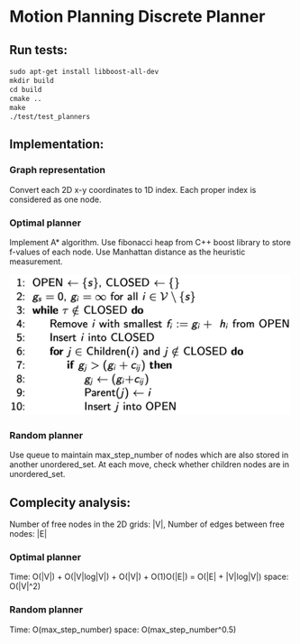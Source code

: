 # Motion Planning Discrete Planner

## Run tests:
```
sudo apt-get install libboost-all-dev
mkdir build
cd build
cmake .. 
make
./test/test_planners
```
  
## Implementation:
### Graph representation
Convert each 2D x-y coordinates to 1D index. Each proper index is considered as one node.
### Optimal planner
Implement A* algorithm. Use fibonacci heap from C++ boost library to store f-values of each node. Use Manhattan distance as the heuristic measurement.

<img width="500" height="250" src="https://github.com/menglaili/Motion-Planning-Discrete-Planner/blob/master/Astar.jpg"/>

### Random planner

Use queue to maintain max_step_number of nodes which are also stored in another unordered_set. At each move, check whether children nodes are in unordered_set.

## Complecity analysis:
Number of free nodes in the 2D grids: |V|, Number of edges between free nodes: |E|
### Optimal planner
Time: O(|V|) + O(|V|log|V|) + O(|V|) + O(1)O(|E|) = O(|E| + |V|log|V|)
space: O(|V|^2)
### Random planner
Time: O(max_step_number)
space: O(max_step_number^0.5)




